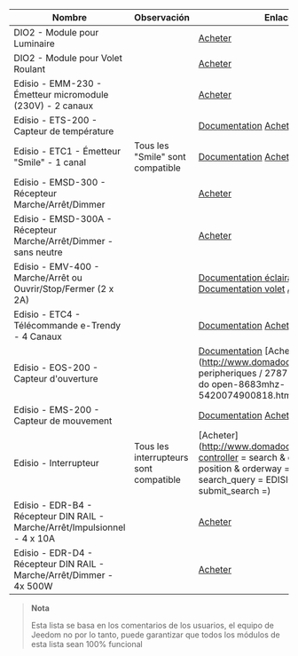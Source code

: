 | Nombre                     | Observación                | Enlace                     |
|-------------------------|-------------------------|--------------------------|
| DIO2 - Module pour Luminaire     |                         | [Acheter](http://www.domadoo.fr/fr/peripheriques/3161-dio2-module-sans-fil-pour-luminaire-5411478001423.html)            |
| DIO2 - Module pour Volet Roulant     |                         | [Acheter](http://www.domadoo.fr/fr/home/3165-dio2-module-sans-fil-pour-volet-roulant-5411478001416.html)                 |
| Edisio - EMM-230 - Émetteur micromodule (230V) - 2 canaux     |                         | [Acheter](http://www.domadoo.fr/fr/peripheriques/2777-edisio-emetteur-8683-mhz-micromodule-230v-2-canaux-5420074900702.html)                     |
| Edisio - ETS-200 - Capteur de température     |                         | [Documentation](https://doc.jeedom.com/es_ES/edisio/edisio.ETS-200_-_Capteur_de_température.html) [Acheter](http://www.domadoo.fr/fr/peripheriques/2788-edisio-capteur-de-temperature-8683mhz-5420074900825.html)          |
| Edisio - ETC1 - Émetteur "Smile" - 1 canal        | Tous les "Smile" sont compatible   | [Documentation](https://doc.jeedom.com/es_ES/edisio/edisio.ETC1_-_Télécommande_Smile.html) [Acheter](http://www.domadoo.fr/fr/peripheriques/2782-edisio-emetteur-8683-mhz-smile-bleu-1-canal-5420074900757.html)    |
| Edisio - EMSD-300 - Récepteur Marche/Arrêt/Dimmer    |                         | [Acheter](http://www.domadoo.fr/fr/peripheriques/2779-edisio-recepteur-8683-mhz-marchearretdimmer-5420074900726.html)    |
| Edisio - EMSD-300A - Récepteur Marche/Arrêt/Dimmer - sans neutre |                         | [Acheter](http://www.domadoo.fr/fr/peripheriques/2780-edisio-recepteur-8683-mhz-marchearretdimmer-sans-phase-neutre-5420074900733.html)          |
| Edisio - EMV-400 - Marche/Arrêt ou Ouvrir/Stop/Fermer (2 x 2A)   |                         | [Documentation éclairage](https://doc.jeedom.com/es_ES/edisio/edisio.EMV-400_-_Eclairage.html) [Documentation volet](https://doc.jeedom.com/es_ES/edisio/edisio.EMV-400_-_Volet.html) [Acheter](http://www.domadoo.fr/fr/peripheriques/2781-edisio-recepteur-8683-mhz-2x-marchearret-ou-ouvrirstopfermer-2-x-2a-5420074900740.html)    |
| Edisio - ETC4 - Télécommande e-Trendy - 4 Canaux        |                         | [Documentation](https://www.jeedom.fr/doc/documentation/edisio-modules/es_ES/doc-edisio-modules-edisio.ETC4_-_Télécommande.html) [Acheter](http://www.domadoo.fr/fr/peripheriques/2785-edisio-telecommande-e-trendy-8683-mhz-4-canaux-5420074900788.html) |
| Edisio - EOS-200 - Capteur d'ouverture     |                         | [Documentation](https://www.jeedom.fr/doc/documentation/edisio-modules/es_ES/doc-edisio-modules-edisio.EOS-200_-_Capteur_d'ouverture.html) [Acheter](http://www.domadoo.fr / fr / peripheriques / 2787-edisio-sensor-do open-8683mhz-5420074900818.html)             |
| Edisio - EMS-200 - Capteur de mouvement     |                         | [Documentation](https://www.jeedom.fr/doc/documentation/edisio-modules/es_ES/doc-edisio-modules-edisio.EMS-200_-_Capteur_de_mouvement.html) [Acheter](http://www.domadoo.fr/fr/peripheriques/2789-edisio-capteur-de-mouvement-8683mhz-5420074900832.html)            |
| Edisio - Interrupteur   | Tous les interrupteurs sont compatible | [Acheter](http://www.domadoo.fr/fr/recherche?controller = search & orderby = position & orderway = desc & search_query = EDISIO + Switch & submit_search =)   |
| Edisio - EDR-B4 - Récepteur DIN RAIL - Marche/Arrêt/Impulsionnel - 4 x 10A       |                         | [Acheter](http://www.domadoo.fr/fr/peripheriques/2773-edisio-recepteur-din-rail-8683-mhz-marchearretimpulsionnel-4-x-10a-5420074900030.html)     |
| Edisio - EDR-D4 - Récepteur DIN RAIL - Marche/Arrêt/Dimmer - 4x 500W       |                         | [Acheter](http://www.domadoo.fr/fr/peripheriques/2774-edisio-recepteur-din-rail-8683-mhz-marchearretdimmer-4-x-500w--5420074900047.html)         |



> **Nota**
>
> Esta lista se basa en los comentarios de los usuarios, el equipo de Jeedom no
> por lo tanto, puede garantizar que todos los módulos de esta lista sean 100%
> funcional
